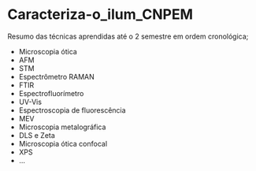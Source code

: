 # Caracteriza-o_ilum_CNPEM
Resumo das técnicas aprendidas até o 2 semestre em ordem cronológica; 
- Microscopia ótica 
- AFM
- STM
- Espectrômetro RAMAN
- FTIR
- Espectrofluorímetro
- UV-Vis
- Espectroscopia de fluorescência
- MEV
- Microscopia metalográfica
- DLS e Zeta
- Microscopia ótica confocal
- XPS
- ...
